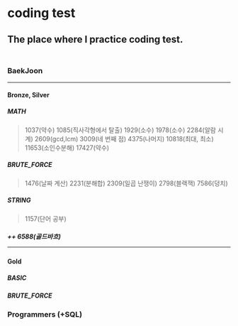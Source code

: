 # coding test <br>
## The place where I practice coding test. <br> <br>
### BaekJoon <hr>
#### Bronze, Silver <br>
##### MATH
> 1037(약수) 1085(직사각형에서 탈출) 1929(소수) 1978(소수) 2284(알람 시계) 2609(gcd,lcm) 3009(네 번째 점) 4375(나머지) 10818(최대, 최소) 11653(소인수분해) 17427(약수) <br>
##### BRUTE_FORCE
> 1476(날짜 계산) 2231(분해합) 2309(일곱 난쟁이) 2798(블랙잭) 7586(덩치)<br>
##### STRING
> 1157(단어 공부)
##### ++ 6588(골드바흐) <br><hr>
#### Gold <br>
##### BASIC
##### BRUTE_FORCE
### Programmers (+SQL)
